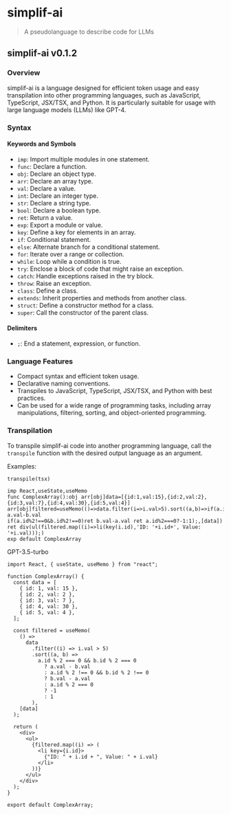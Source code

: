 # simplif-ai

> A pseudolanguage to describe code for LLMs

## simplif-ai v0.1.2

### Overview

simplif-ai is a language designed for efficient token usage and easy transpilation into other programming languages, such as JavaScript, TypeScript, JSX/TSX, and Python. It is particularly suitable for usage with large language models (LLMs) like GPT-4.

### Syntax

#### Keywords and Symbols

- `imp`: Import multiple modules in one statement.
- `func`: Declare a function.
- `obj`: Declare an object type.
- `arr`: Declare an array type.
- `val`: Declare a value.
- `int`: Declare an integer type.
- `str`: Declare a string type.
- `bool`: Declare a boolean type.
- `ret`: Return a value.
- `exp`: Export a module or value.
- `key`: Define a key for elements in an array.
- `if`: Conditional statement.
- `else`: Alternate branch for a conditional statement.
- `for`: Iterate over a range or collection.
- `while`: Loop while a condition is true.
- `try`: Enclose a block of code that might raise an exception.
- `catch`: Handle exceptions raised in the try block.
- `throw`: Raise an exception.
- `class`: Define a class.
- `extends`: Inherit properties and methods from another class.
- `struct`: Define a constructor method for a class.
- `super`: Call the constructor of the parent class.

#### Delimiters

- `;`: End a statement, expression, or function.

### Language Features

- Compact syntax and efficient token usage.
- Declarative naming conventions.
- Transpiles to JavaScript, TypeScript, JSX/TSX, and Python with best practices.
- Can be used for a wide range of programming tasks, including array manipulations, filtering, sorting, and object-oriented programming.

### Transpilation

To transpile simplif-ai code into another programming language, call the `transpile` function with the desired output language as an argument.

Examples:

```
transpile(tsx)

imp React,useState,useMemo
func ComplexArray():obj arr[obj]data=[{id:1,val:15},{id:2,val:2},{id:3,val:7},{id:4,val:30},{id:5,val:4}]
arr[obj]filtered=useMemo(()=>data.filter(i=>i.val>5).sort((a,b)=>if(a.id%2===0&b.id%2===0)ret a.val-b.val
if(a.id%2!==0&b.id%2!==0)ret b.val-a.val ret a.id%2===0?-1:1);,[data])
ret div(ul(filtered.map((i)=>li(key(i.id),'ID: '+i.id+', Value: '+i.val)));)
exp default ComplexArray

```

GPT-3.5-turbo

```tsx
import React, { useState, useMemo } from "react";

function ComplexArray() {
  const data = [
    { id: 1, val: 15 },
    { id: 2, val: 2 },
    { id: 3, val: 7 },
    { id: 4, val: 30 },
    { id: 5, val: 4 },
  ];

  const filtered = useMemo(
    () =>
      data
        .filter((i) => i.val > 5)
        .sort((a, b) =>
          a.id % 2 === 0 && b.id % 2 === 0
            ? a.val - b.val
            : a.id % 2 !== 0 && b.id % 2 !== 0
            ? b.val - a.val
            : a.id % 2 === 0
            ? -1
            : 1
        ),
    [data]
  );

  return (
    <div>
      <ul>
        {filtered.map((i) => (
          <li key={i.id}>
            {"ID: " + i.id + ", Value: " + i.val}
          </li>
        ))}
      </ul>
    </div>
  );
}

export default ComplexArray;
```
